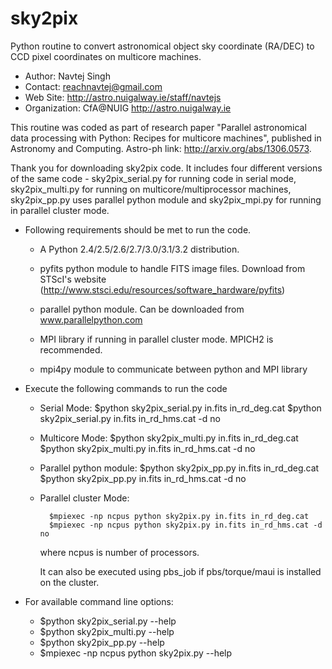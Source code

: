 sky2pix
=======

Python routine to convert astronomical object sky coordinate (RA/DEC) to CCD pixel coordinates on multicore machines.

- Author:       Navtej Singh
- Contact:      reachnavtej@gmail.com
- Web Site:     http://astro.nuigalway.ie/staff/navtejs
- Organization: CfA@NUIG <http://astro.nuigalway.ie>

This routine was coded as part of research paper "Parallel astronomical data processing with Python: Recipes for multicore machines", published in Astronomy and Computing. Astro-ph link: http://arxiv.org/abs/1306.0573.

Thank you for downloading sky2pix code. It includes four different versions of the same code - sky2pix_serial.py for running code in serial mode,
sky2pix_multi.py for running on multicore/multiprocessor machines, sky2pix_pp.py uses parallel python module and sky2pix_mpi.py for running in parallel cluster mode.

- Following requirements should be met to run the code.

    + A Python 2.4/2.5/2.6/2.7/3.0/3.1/3.2 distribution.

    + pyfits python module to handle FITS image files. Download from STScI's
      website (http://www.stsci.edu/resources/software_hardware/pyfits)

    + parallel python module. Can be downloaded from www.parallelpython.com      

    + MPI library if running in parallel cluster mode. MPICH2 is recommended.
    
    + mpi4py module to communicate between python and MPI library

- Execute the following commands to run the code

    + Serial Mode: 
                $python sky2pix_serial.py in.fits in_rd_deg.cat
                $python sky2pix_serial.py in.fits in_rd_hms.cat -d no 

    + Multicore Mode: 
                $python sky2pix_multi.py in.fits in_rd_deg.cat
                $python sky2pix_multi.py in.fits in_rd_hms.cat -d no    

    + Parallel python module: 
                $python sky2pix_pp.py in.fits in_rd_deg.cat
                $python sky2pix_pp.py in.fits in_rd_hms.cat -d no
                
    + Parallel cluster Mode:
    
            $mpiexec -np ncpus python sky2pix.py in.fits in_rd_deg.cat
            $mpiexec -np ncpus python sky2pix.py in.fits in_rd_hms.cat -d no
			
		where ncpus is number of processors.
		
		It can also be executed using pbs_job if pbs/torque/maui is installed on the cluster.

    
- For available command line options:

    + $python sky2pix_serial.py --help
    + $python sky2pix_multi.py --help
    + $python sky2pix_pp.py --help
    + $mpiexec -np ncpus python sky2pix.py --help
